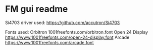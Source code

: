 # FM gui readme

Si4703 driver used: https://github.com/accutron/Si4703

Fonts used:
Orbitron 1001freefonts.com/orbitron.font
Open 24 Display https://www.1001freefonts.com/open-24-display.font
Arcade https://www.1001freefonts.com/arcade.font
